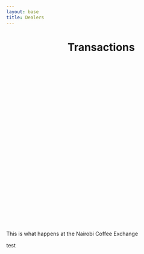 ```yaml
---
layout: base
title: Dealers
---
```

<header>
  <div class="container">
    <div class="header-content">
      <h1>Transactions</h1>
    </div>
  </div>
</header>

<script src="https://cdn.jsdelivr.net/npm/chart.js@2.8.0"></script>
<script src="https://code.highcharts.com/stock/highstock.js"></script>
<script src="https://code.highcharts.com/stock/modules/data.js"></script>
<script src="https://code.highcharts.com/stock/modules/exporting.js"></script>
<script src="https://code.highcharts.com/stock/modules/export-data.js"></script>

<div id="container" style="height: 400px; min-width: 310px">
<script src="/js/charts/highcharts.js" type="text/javascript"></script>
</div>

<article>
  <div class="container">
    <div class="row">
      <div class="col-md-8 mx-auto">
        <p class="lead">
          This is what happens at the Nairobi Coffee Exchange
        </p>
      </div>
    </div>
  </div>
  <div class="row">
  <p>test</p>
  <canvas id="marketprices">
   <script src="/js/charts/marketprice.js" type="text/javascript"></script>
  </canvas>
</div>
</article>
